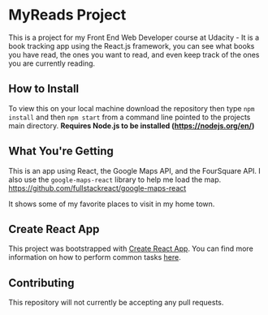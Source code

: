 # MyReads Project

This is a project for my Front End Web Developer course at Udacity - It is a book tracking app using the React.js framework, you can see what books you have read, the ones you want to read, and even keep track of the ones you are currently reading. 

## How to Install

To view this on your local machine download the repository then type `npm install` and then `npm start` from a command line pointed to the projects main directory. **Requires Node.js to be installed (https://nodejs.org/en/)**

## What You're Getting

This is an app using React, the Google Maps API, and the FourSquare API. I also use the `google-maps-react` library to help me load the map. https://github.com/fullstackreact/google-maps-react 

It shows some of my favorite places to visit in my home town.

## Create React App

This project was bootstrapped with [Create React App](https://github.com/facebookincubator/create-react-app). You can find more information on how to perform common tasks [here](https://github.com/facebookincubator/create-react-app/blob/master/packages/react-scripts/template/README.md).

## Contributing

This repository will not currently be accepting any pull requests.
